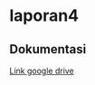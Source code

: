 # laporan4

## Dokumentasi
[Link google drive](https://drive.google.com/drive/folders/17-G1LKw9phST-bxDM_D8ADajpH2uNKEf?usp=sharing)
